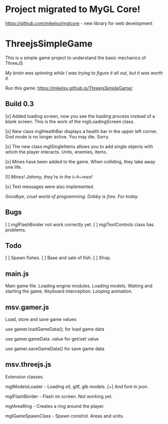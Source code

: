 # Project migrated to MyGL Core!
https://github.com/mikelsv/mglcore - new library for web development

# ThreejsSimpleGame

This is a simple game project to understand the basic mechanics of ThreeJS

_My brain was spinning while I was trying to figure it all out, but it was worth it._

Run this game: https://mikelsv.github.io/ThreejsSimpleGame/

## Build 0.3
[x] Added loading screen, now you see the loading process instead of a blank screen. This is the work of the mglLoadingScreen class.

[x] New class mglHealthBar displays a health bar in the upper left corner. God mode is no longer active. You may die. Sorry.

[x] The new class mglSingleItems allows you to add single objects with which the player interacts. Units, enemies, items.

[x] Mines have been added to the game. When colliding, they take away one life.

[!] _Mines! Johnny, they're in the t~h~rees!_

[x] Text messages were also implemented.

_Goodbye, cruel world of programming. Dobby is free. For today._

## Bugs
[ ] mglFlashBorder not work correctly yet.
[ ] mglTextControls class has problems.

## Todo
[ ] Spawn fishes.
[ ] Base and sale of fish.
[ ] Shop.

## main.js
Main game file. Loading engine modules. Loading models. Waiting and starting the game. Keyboard interception. Looping animation.

## msv.gamer.js
Load, store and save game values

use gamer.loadGameData(); for load game data

use gamer.gameData .value for get/set value

use gamer.saveGameData() for save game data

## msv.threejs.js
Extension classes.

mglModelsLoader - Loading stl, gltf, glb models. [+] And font in json.

mglFlashBorder - Flash on screen. Not working yet.

mglAreaRing - Creates a ring around the player.

mglGameSpawnClass - Spawn constrol. Areas and units.
